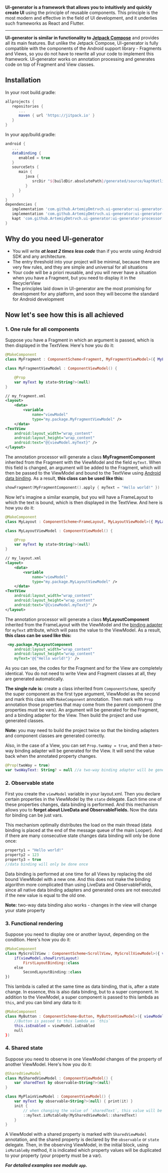 **UI-generator is a framework that allows you to intuitively and quickly create UI** using the principle of reusable components. This principle is the most modern and effective in the field of UI development, and it underlies such frameworks as React and Flutter.

---
**UI-generator is similar in functionality to [Jetpack Compose](https://developer.android.com/jetpack/compose)** and provides all its main features. But unlike the Jetpack Compose, UI-generator is fully compatible with the components of the Android support library - Fragments and Views, so you do not have to rewrite all your code to implement this framework. UI-generator works on annotation processing and generates code on top of Fragment and View classes.

## Installation

In your root build.gradle:
```gradle
allprojects {
   repositories {
      ...
      maven { url 'https://jitpack.io' }
   }
}
```
In your app/build.gradle:
```gradle
android {
   ...
   dataBinding {
      enabled = true
   }
   sourceSets {
      main {
         java {
            srcDir "${buildDir.absolutePath}/generated/source/kaptKotlin/"
         }
      }
   }
}
dependencies {
   implementation 'com.github.ArtemiyDmtrvch.ui-generator:ui-generator-base:0.9.+'
   implementation 'com.github.ArtemiyDmtrvch.ui-generator:ui-generator-annotations:0.9.+'
   kapt 'com.github.ArtemiyDmtrvch.ui-generator:ui-generator-processor:0.9.+'
}
```
## Why do you need UI-generator
- You will write ***at least 2 times less code*** than if you wrote using Android SDK and any architecture.
- The entry threshold into your project will be minimal, because there are very few rules, and they are simple and universal for all situations
- Your code will be a priori reusable, and you will never have a situation when you have a Fragment, but you need to display it in the RecyclerView
- The principles laid down in UI-generator are the most promising for development for any platform, and soon they will become the standard for Android development

## Now let's see how this is all achieved

### 1. One rule for all components

Suppose you have a Fragment in which an argument is passed, which is then displayed in the TextView. Here's how you do it:
```kotlin
@MakeComponent
class MyFragment : ComponentScheme<Fragment, MyFragmentViewModel>({ MyFragmentBinding::class })

class MyFragmentViewModel : ComponentViewModel() {

    @Prop
    var myText by state<String?>(null)
}
```
```xml
// my_fragment.xml
<layout>
    <data>
        <variable
            name="viewModel"
            type="my.package.MyFragmentViewModel" />
    </data>
<TextView
    android:layout_width="wrap_content"
    android:layout_height="wrap_content"
    android:text="@{viewModel.myText}" />
</layout>
```
The annotation processor will generate a class **MyFragmentComponent** inherited from the Fragment with the ViewModel and the field `myText`. When this field is changed, an argument will be added to the Fragment, which will then be passed to the ViewModel and bound to the TextView using [Android data binding](https://developer.android.com/topic/libraries/data-binding). As a result, **this class can be used like this:**
```kotlin
showFragment(MyFragmentComponent().apply { myText = "Hello world!" })
```

Now let's imagine a similar example, but you will have a FrameLayout to which the text is bound, which is then displayed in the TextView. And here is how you do it:
```kotlin
@MakeComponent
class MyLayout : ComponentScheme<FrameLayout, MyLayoutViewModel>({ MyLayoutBinding::class })

class MyLayoutViewModel : ComponentViewModel() {

    @Prop
    var myText by state<String?>(null)
}
```
```xml
// my_layout.xml
<layout>
    <data>
        <variable
            name="viewModel"
            type="my.package.MyLayoutViewModel" />
    </data>
<TextView
    android:layout_width="wrap_content"
    android:layout_height="wrap_content"
    android:text="@{viewModel.myText}" />
</layout>
```
The annotation processor will generate a class **MyLayoutComponent** inherited from the FrameLayout with the ViewModel and the [binding adapter](https://developer.android.com/topic/libraries/data-binding/binding-adapters) for `myText` attribute, which will pass the value to the ViewModel. As a result, **this class can be used like this:**
```xml
 <my.package.MyLayoutComponent
    android:layout_width="wrap_content"
    android:layout_height="wrap_content"
    myText='@{"Hello world!"}' />
```

As you can see, the codes for the Fragment and for the View are completely identical. You do not need to write View and Fragment classes at all, they are generated automatically.

**The single rule is:** create a class inherited from `ComponentScheme`, specify the super component as the first type argument, ViewModel as the second and mark this class with `MakeComponent` annotation. Then mark with `Prop` annotation those properties that may come from the parent component (the properties must be vars). An argument will be generated for the Fragment, and a binding adapter for the View. Then build the project and use generated classes.

**Note:** you may need to build the project twice so that the binding adapters and component classes are generated correctly.

Also, in the case of a View, you can set `Prop.twoWay = true`, and then a two-way binding adapter will be generated for the View. It will send the value back when the annotated property changes.
```kotlin
@Prop(twoWay = true)
var twoWayText: String? = null //a two-way binding adapter will be generated
```
### 2. Observable state

First you create the `viewModel` variable in your layout.xml. Then you declare certain properties in the ViewModel by the `state` delegate. Each time one of these properties changes, data binding is performed. And this mechanism allows you to **forget about LiveData and ObservableFields.** Now the data for binding can be just vars.

This mechanism optimally distributes the load on the main thread (data binding is placed at the end of the message queue of the main Looper). And if there are many consecutive state changes data binding will only be done once:
```kotlin
property1 = "Hello world!"
property2 = 123
property3 = true
//data binding will only be done once
```

Data binding is performed at one time for all Views by replacing the old bound ViewModel with a new one. And this does not make the binding algorithm more complicated than using LiveData and ObservableFields, since all native data binding adapters and generated ones are not executed if the new value is equal to the old one.

**Note:** two-way data binding also works - changes in the view will change your state property

### 3. Functional rendering

Suppose you need to display one or another layout, depending on the condition. Here's how you do it:
```kotlin
@MakeComponent
class MyScrollView : ComponentScheme<ScrollView, MyScrollViewModel>({ viewModel ->
    if(viewModel.showFirstLayout)
        FirstLayoutBinding::class
    else
        SecondLayoutBinding::class
})
```
This lambda is called at the same time as data binding, that is, after a state change. In essence, this is also data binding, but to a super component. In addition to the ViewModel, a super component is passed to this lambda as `this`, and you can bind any data to it:
```kotlin
@MakeComponent
class MyButton : ComponentScheme<Button, MyButtonViewModel>({ viewModel ->
    //Button is passed to this lambda as `this`
    this.isEnabled = viewModel.isEnabled
    null
})
```

### 4. Shared state

Suppose you need to observe in one ViewModel changes of the property of another ViewModel. Here's how you do it:
```kotlin
@SharedViewModel
class MySharedViewModel : ComponentViewModel() {
    var sharedText by observable<String?>(null)
}

class MyPlainViewModel : ComponentViewModel() {
    var myText by observable<String?>(null) { print(it) }
    init {
        // when changing the value of `sharedText`, this value will be set to `myText`
        ::myText.isMutableBy(MySharedViewModel::sharedText)
    }
}
```
A ViewModel with a shared property is marked with `SharedViewModel` annotation, and the shared property is declared by the `observable` or `state` delegate. Then, in the observing ViewModel, in the initial block, using `isMutableBy` method, it is indicated which property values will be duplicated to your property (your property must be a var).

***For detailed examples see module `app`.***